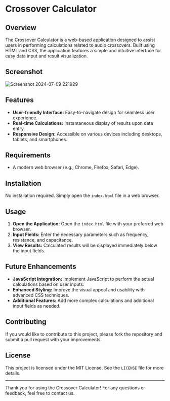 # Crossover Calculator

## Overview
The Crossover Calculator is a web-based application designed to assist users in performing calculations related to audio crossovers. Built using HTML and CSS, the application features a simple and intuitive interface for easy data input and result visualization.

## Screenshot
![Screenshot 2024-07-09 221929](https://github.com/harivarshney/crossover-calculator-/assets/152633609/bcbbe54e-c774-4dea-b079-f5aecc64c3fa)

## Features
- **User-friendly Interface:** Easy-to-navigate design for seamless user experience.
- **Real-time Calculations:** Instantaneous display of results upon data entry.
- **Responsive Design:** Accessible on various devices including desktops, tablets, and smartphones.

## Requirements
- A modern web browser (e.g., Chrome, Firefox, Safari, Edge).

## Installation
No installation required. Simply open the `index.html` file in a web browser.

## Usage
1. **Open the Application:** Open the `index.html` file with your preferred web browser.
2. **Input Fields:** Enter the necessary parameters such as frequency, resistance, and capacitance.
3. **View Results:** Calculated results will be displayed immediately below the input fields.


## Future Enhancements
- **JavaScript Integration:** Implement JavaScript to perform the actual calculations based on user inputs.
- **Enhanced Styling:** Improve the visual appeal and usability with advanced CSS techniques.
- **Additional Features:** Add more complex calculations and additional input fields as needed.

## Contributing
If you would like to contribute to this project, please fork the repository and submit a pull request with your improvements.

## License
This project is licensed under the MIT License. See the `LICENSE` file for more details.

---

Thank you for using the Crossover Calculator! For any questions or feedback, feel free to contact us.
